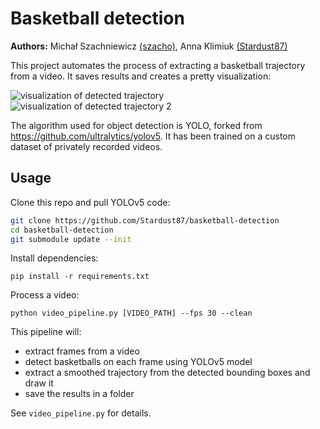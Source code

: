 # Basketball detection 
**Authors:** Michał Szachniewicz [(szacho)](https://github.com/szacho), Anna Klimiuk [(Stardust87)](https://github.com/Stardust87)

This project automates the process of extracting a basketball trajectory from a video. It saves results and creates a pretty visualization:

![visualization of detected trajectory](https://raw.githubusercontent.com/szacho/basketball-detection/main/assets/output_123629AA.gif)
![visualization of detected trajectory 2](https://raw.githubusercontent.com/szacho/basketball-detection/main/assets/output_test_163955AA.gif)

The algorithm used for object detection is YOLO, forked from https://github.com/ultralytics/yolov5. It has been trained on a custom dataset of privately recorded videos. 

## Usage
Clone this repo and pull YOLOv5 code:
```bash
git clone https://github.com/Stardust87/basketball-detection
cd basketball-detection
git submodule update --init
```

Install dependencies:
```
pip install -r requirements.txt
```

Process a video:
```
python video_pipeline.py [VIDEO_PATH] --fps 30 --clean
```

This pipeline will:
- extract frames from a video
- detect basketballs on each frame using YOLOv5 model
- extract a smoothed trajectory from the detected bounding boxes and draw it
- save the results in a folder

See `video_pipeline.py` for details.

